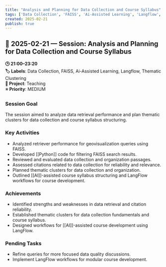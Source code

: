 ```yaml
---
title: "Analysis and Planning for Data Collection and Course Syllabus"
tags: ['Data Collection', 'FAISS', 'Ai-Assisted Learning', 'Langflow', 'Thematic Clustering']
created: 2025-02-21
publish: true
---
```


## 📅 2025-02-21 — Session: Analysis and Planning for Data Collection and Course Syllabus

**🕒 21:00–23:20**  
**🏷️ Labels**: Data Collection, FAISS, Ai-Assisted Learning, Langflow, Thematic Clustering  
**📂 Project**: Teaching  
**⭐ Priority**: MEDIUM  


### Session Goal
The session aimed to analyze data retrieval performance and plan thematic clusters for data collection and course syllabus structuring.

### Key Activities
- Analyzed retriever performance for geovisualization queries using FAISS.
- Developed [[Python]] code for filtering FAISS search results.
- Reviewed and evaluated data collection and organization passages.
- Assessed citations related to data collection for reliability and relevance.
- Planned thematic clusters for data collection and organization.
- Outlined [[AI]]-assisted course syllabus structuring and LangFlow workflows for course development.

### Achievements
- Identified strengths and weaknesses in data retrieval and citation reliability.
- Established thematic clusters for data collection fundamentals and course syllabus.
- Designed workflows for [[AI]]-assisted course development using LangFlow.

### Pending Tasks
- Refine queries for more focused data quality discussions.
- Implement LangFlow workflows for modular course development.
